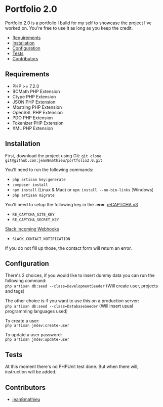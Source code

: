 # Portfolio 2.0

Portfolio 2.0 is a portfolio I build for my self to showcase the project I've worked on. You're free to use it as long 
as you keep the credit.

* [Requirements](#requirements)
* [Installation](#installation)
* [Configuration](#configuration)
* [Tests](#tests)
* [Contributors](#contributors)

## Requirements
* PHP >= 7.2.0
* BCMath PHP Extension
* Ctype PHP Extension
* JSON PHP Extension
* Mbstring PHP Extension
* OpenSSL PHP Extension
* PDO PHP Extension
* Tokenizer PHP Extension
* XML PHP Extension

## Installation
First, download the project using Git:
`git clone git@github.com:jean8mathieu/portfolio2.0.git`

You'll need to run the following commands:
* `php artisan key:generate`
* `composer install`
* `npm install` (Linux & Mac) or `npm install --no-bin-links` (Windows)
* `php artisan migrate`

You'll need to setup the following key in the **.env**:
[reCAPTCHA v3](https://developers.google.com/recaptcha/docs/v3)
- `RE_CAPTCHA_SITE_KEY`
- `RE_CAPTCHA_SECRET_KEY`

[Slack Incoming Webhooks](https://api.slack.com/apps?new_app=1)
- `SLACK_CONTACT_NOTIFICATION`

If you do not fill up those, the contact form will return an error.

## Configuration
There's 2 choices, if you would like to insert dummy data you can run the following command:  
`php artisan db:seed --class=DevelopmentSeeder` (Will create user, projects and tags)

The other choice is if you want to use this on a production server:   
`php artisan db:seed --class=DatabaseSeeder` (Will insert usual programming languages used)

To create a user:  
`php artisan jmdev:create-user`

To update a user password:  
`php artisan jmdev:update-user`

## Tests
At this moment there's no PHPUnit test done. But when there will, instruction will be added.

## Contributors
* [jean8mathieu](https://github.com/jean8mathieu)

